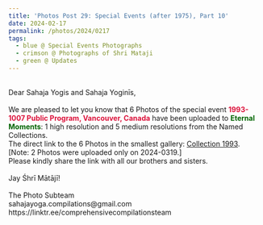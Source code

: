 ```yaml
---
title: 'Photos Post 29: Special Events (after 1975), Part 10'
date: 2024-02-17
permalink: /photos/2024/0217
tags:
  - blue @ Special Events Photographs
  - crimson @ Photographs of Shri Mataji
  - green @ Updates
---
```


<p>
<br>
Dear Sahaja Yogis and Sahaja Yoginīs,<br>
<br>
We are pleased to let you know that 6 Photos of the special event <font color="Crimson"><b>1993-1007 Public Program, Vancouver, Canada</b></font> have been uploaded to <font color="DarkGreen"><b>Eternal Moments</b></font>: 1 high resolution and 5 medium resolutions from the Named Collections.<br>
The direct link to the 6 Photos in the smallest gallery: <a href="https://eternalmoments.smugmug.com/Collections/Edward-Saugstad-Collection/1993">Collection 1993</a>.<br>
[Note: 2 Photos were uploaded only on 2024-0319.]<br>
Please kindly share the link with all our brothers and sisters.<br>
<br>
Jay Śhrī Mātājī!<br>
<br>
The Photo Subteam<br>
sahajayoga.compilations@gmail.com<br>
https://linktr.ee/comprehensivecompilationsteam
</p>